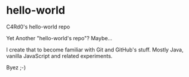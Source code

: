# hello-world
C4Rd0's hello-world repo

Yet Another "hello-world's repo"? Maybe...

I create that to become familiar with Git and GitHub's stuff.
Mostly Java, vanilla JavaScript and related experiments.

Byez ;-)
